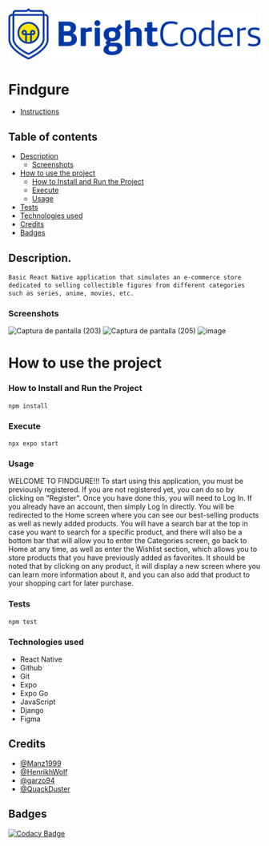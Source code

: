 ![BrightCoders Logo](img/logo.png)

# Findgure

- [Instructions](./instructions.md)

## Table of contents

- [Description](#Description)
  - [Screenshots](#Screenshots)
- [How to use the project](#How-to-use-the-project)
  - [How to Install and Run the Project](#How-to-Install-and-Run-the-Project)
  - [Execute](#Execute)
  - [Usage](#Usage)
- [Tests](#Tests)
- [Technologies used](#Technologies-used)
- [Credits](#Credits)
- [Badges](#Badges)

## Description.
    Basic React Native application that simulates an e-commerce store dedicated to selling collectible figures from different categories such as series, anime, movies, etc.

### Screenshots

![Captura de pantalla (203)](https://user-images.githubusercontent.com/87275990/223787413-434f4e79-2833-48bc-b083-05c2b6d9cacb.png)
![Captura de pantalla (205)](https://user-images.githubusercontent.com/87275990/224437954-0ea71c16-395f-45e7-8236-c3f476a0c230.png)
![image](https://user-images.githubusercontent.com/54423116/224858323-42f848fc-0028-40ef-a394-892bbb750f83.png)
# How to use the project

### How to Install and Run the Project

```
npm install
```

### Execute

```
npx expo start
```

### Usage
<!-- Aquí escribiremos cómo se utiliza y navega a través de la aplicación -->
WELCOME TO FINDGURE!!!
To start using this application, you must be previously registered.
If you are not registered yet, you can do so by clicking on "Register".
Once you have done this, you will need to Log In. If you already have an account, then simply Log In directly.
You will be redirected to the Home screen where you can see our best-selling products as well as newly added products.
You will have a search bar at the top in case you want to search for a specific product, and there will also be a bottom bar that will allow you to enter the Categories screen, go back to Home at any time, as well as enter the Wishlist section, which allows you to store products that you have previously added as favorites.
It should be noted that by clicking on any product, it will display a new screen where you can learn more information about it, and you can also add that product to your shopping cart for later purchase.

### Tests

```
npm test
```

### Technologies used

- React Native
- Github
- Git
- Expo
- Expo Go
- JavaScript
- Django
- Figma


## Credits

- [@Manz1999](https://github.com/Manz1999)
- [@HenrikhWolf](https://github.com/HenrikhWolf)
- [@garzo94](https://github.com/garzo94)
- [@QuackDuster](https://github.com/QuackDuster)

    
## Badges
[![Codacy Badge](https://app.codacy.com/project/badge/Grade/8febb7f59b8046f58cfc7444a9ef43ed)](https://app.codacy.com/gh/BrightCoders-Institute/BCDIC22-RN-proyecto-final-team2/dashboard?utm_source=gh&utm_medium=referral&utm_content=&utm_campaign=Badge_grade)
